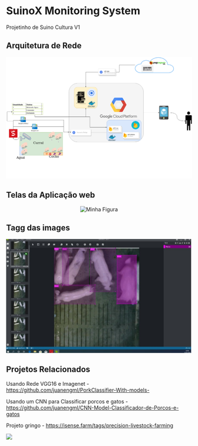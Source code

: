 # SuinoX Monitoring System
Projetinho de Suino Cultura V1 

## Arquitetura de Rede 

![](img/SuinoCultura-papai3.png)


## Telas da Aplicação web

<center>
 <figure>
   <img src="https://github.com/juanengml/SuinoCultura_farm/blob/master/img/app_mvp.gif" alt="Minha Figura" width="300" height="500">	
   
 </figure>
</center>

## Tagg das images 

![](https://raw.githubusercontent.com/juanengml/SuinoCultura_farm/master/img/AppTagg.png)


## Projetos Relacionados 

Usando Rede VGG16 e Imagenet - https://github.com/juanengml/PorkClassifier-With-models-

Usando um CNN para Classificar porcos e gatos - https://github.com/juanengml/CNN-Model-Classificador-de-Porcos-e-gatos

Projeto gringo - https://isense.farm/tags/precision-livestock-farming

![](https://github.com/juanengml/SuinoCultura_farm/blob/master/img/3Dcam2.gif)


